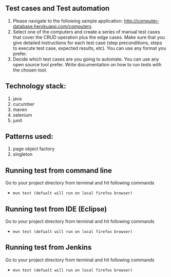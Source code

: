## Test cases and Test automation 

1. Please navigate to the following sample application: http://computer-database.herokuapp.com/computers
2. Select one of the computers and create a series of manual test cases that cover the CRUD operation plus the edge cases.
   Make sure that you give detailed instructions for each test case (step preconditions, steps to execute test case, expected results, etc).
   You can use any format you prefer.
3. Decide which test cases are you going to automate. You can use any open source tool prefer. Write documentation on how to run tests with the chosen tool.



Technology stack:
-----------------

1. java
2. cucumber
3. maven
4. selenium
5. junit
    

Patterns used:
-----------------

1. page object factory
2. singleton


Running test from command line
------------------------------

Go to your project directory from terminal and hit following commands
* `mvn test (defualt will run on local firefox browser)`

Running test from IDE (Eclipse)
-------------------------------

Go to your project directory from terminal and hit following commands
* `mvn test (defualt will run on local firefox browser)`

Running test from Jenkins
-------------------------------

Go to your project directory from terminal and hit following commands
* `mvn test (defualt will run on local firefox browser)`


  